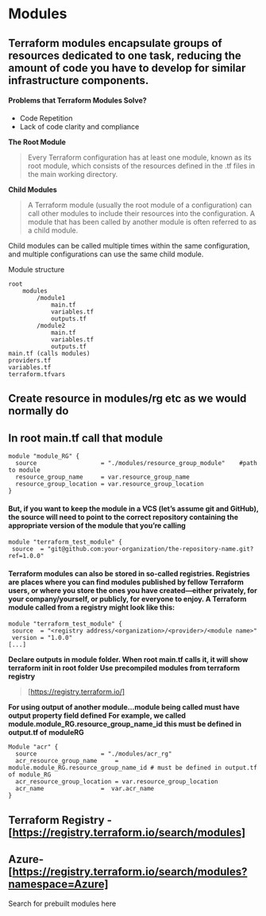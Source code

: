 # Modules

## Terraform modules encapsulate groups of resources dedicated to one task, reducing the amount of code you have to develop for similar infrastructure components.

#### Problems that Terraform Modules Solve?

* Code Repetition
* Lack of code clarity and compliance

**The Root Module**
> Every Terraform configuration has at least one module, known as its root module, which consists of the resources defined in the .tf files in the main working directory.

**Child Modules**
> A Terraform module (usually the root module of a configuration) can call other modules to include their resources into the configuration. A module that has been called by another module is often referred to as a child module.

Child modules can be called multiple times within the same configuration, and multiple configurations can use the same child module.

Module structure
```
root
    modules
        /module1
            main.tf
            variables.tf
            outputs.tf
        /module2
            main.tf
            variables.tf
            outputs.tf
main.tf (calls modules)
providers.tf
variables.tf
terraform.tfvars
```

## Create resource in modules/rg etc as we would normally do
## In root main.tf call that module

```
module "module_RG" {
  source                  = "./modules/resource_group_module"    #path to module
  resource_group_name     = var.resource_group_name
  resource_group_location = var.resource_group_location
}

```

#### But, if you want to keep the module in a VCS (let’s assume git and GitHub), the source will need to point to the correct repository containing the appropriate version of the module that you’re calling

```
module "terraform_test_module" {
 source  = "git@github.com:your-organization/the-repository-name.git?ref=1.0.0"
```

#### Terraform modules can also be stored in so-called registries. Registries are places where you can find modules published by fellow Terraform users, or where you store the ones you have created—either privately, for your company/yourself, or publicly, for everyone to enjoy. A Terraform module called from a registry might look like this:

```
module "terraform_test_module" {
 source  = "<registry address/<organization>/<provider>/<module name>"
 version = "1.0.0"
[...]
```

**Declare outputs in module folder. When root main.tf calls it, it will show**
**terraform init in root folder**
**Use precompiled modules from terraform registry**
> [https://registry.terraform.io/]

  **For using output of another module...module being called must have output property field defined**
  **For example, we called module.module_RG.resource_group_name_id this must be defined in output.tf of** 
  **moduleRG**

```
Module "acr" {
  source                  = "./modules/acr_rg"
  acr_resource_group_name     = module.module_RG.resource_group_name_id # must be defined in output.tf of module_RG
  acr_resource_group_location = var.resource_group_location
  acr_name                =  var.acr_name
}
```

## Terraform Registry - [https://registry.terraform.io/search/modules]
## Azure- [https://registry.terraform.io/search/modules?namespace=Azure]
Search for prebuilt modules here
